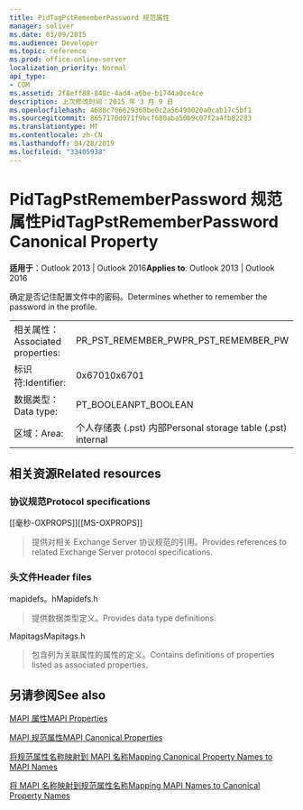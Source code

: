 ```yaml
---
title: PidTagPstRememberPassword 规范属性
manager: soliver
ms.date: 03/09/2015
ms.audience: Developer
ms.topic: reference
ms.prod: office-online-server
localization_priority: Normal
api_type:
- COM
ms.assetid: 2f8eff88-848c-4ad4-a6be-b1744a0ce4ce
description: 上次修改时间：2015 年 3 月 9 日
ms.openlocfilehash: 4688c706629368be0c2a56490020a0cab17c5bf1
ms.sourcegitcommit: 8657170d071f9bcf680aba50b9c07f2a4fb82283
ms.translationtype: MT
ms.contentlocale: zh-CN
ms.lasthandoff: 04/28/2019
ms.locfileid: "33405938"
---
```

# <a name="pidtagpstrememberpassword-canonical-property"></a><span data-ttu-id="a0d2f-103">PidTagPstRememberPassword 规范属性</span><span class="sxs-lookup"><span data-stu-id="a0d2f-103">PidTagPstRememberPassword Canonical Property</span></span>

  
  
<span data-ttu-id="a0d2f-104">**适用于**：Outlook 2013 | Outlook 2016</span><span class="sxs-lookup"><span data-stu-id="a0d2f-104">**Applies to**: Outlook 2013 | Outlook 2016</span></span> 
  
<span data-ttu-id="a0d2f-105">确定是否记住配置文件中的密码。</span><span class="sxs-lookup"><span data-stu-id="a0d2f-105">Determines whether to remember the password in the profile.</span></span>
  
|||
|:-----|:-----|
|<span data-ttu-id="a0d2f-106">相关属性：</span><span class="sxs-lookup"><span data-stu-id="a0d2f-106">Associated properties:</span></span>  <br/> |<span data-ttu-id="a0d2f-107">PR_PST_REMEMBER_PW</span><span class="sxs-lookup"><span data-stu-id="a0d2f-107">PR_PST_REMEMBER_PW</span></span>  <br/> |
|<span data-ttu-id="a0d2f-108">标识符:</span><span class="sxs-lookup"><span data-stu-id="a0d2f-108">Identifier:</span></span>  <br/> |<span data-ttu-id="a0d2f-109">0x6701</span><span class="sxs-lookup"><span data-stu-id="a0d2f-109">0x6701</span></span>  <br/> |
|<span data-ttu-id="a0d2f-110">数据类型：</span><span class="sxs-lookup"><span data-stu-id="a0d2f-110">Data type:</span></span>  <br/> |<span data-ttu-id="a0d2f-111">PT_BOOLEAN</span><span class="sxs-lookup"><span data-stu-id="a0d2f-111">PT_BOOLEAN</span></span>  <br/> |
|<span data-ttu-id="a0d2f-112">区域：</span><span class="sxs-lookup"><span data-stu-id="a0d2f-112">Area:</span></span>  <br/> |<span data-ttu-id="a0d2f-113">个人存储表 (.pst) 内部</span><span class="sxs-lookup"><span data-stu-id="a0d2f-113">Personal storage table (.pst) internal</span></span>  <br/> |
   
## <a name="related-resources"></a><span data-ttu-id="a0d2f-114">相关资源</span><span class="sxs-lookup"><span data-stu-id="a0d2f-114">Related resources</span></span>

### <a name="protocol-specifications"></a><span data-ttu-id="a0d2f-115">协议规范</span><span class="sxs-lookup"><span data-stu-id="a0d2f-115">Protocol specifications</span></span>

<span data-ttu-id="a0d2f-116">[[毫秒-OXPROPS]]</span><span class="sxs-lookup"><span data-stu-id="a0d2f-116">[[MS-OXPROPS]]</span></span> 
  
> <span data-ttu-id="a0d2f-117">提供对相关 Exchange Server 协议规范的引用。</span><span class="sxs-lookup"><span data-stu-id="a0d2f-117">Provides references to related Exchange Server protocol specifications.</span></span>
    
### <a name="header-files"></a><span data-ttu-id="a0d2f-118">头文件</span><span class="sxs-lookup"><span data-stu-id="a0d2f-118">Header files</span></span>

<span data-ttu-id="a0d2f-119">mapidefs。h</span><span class="sxs-lookup"><span data-stu-id="a0d2f-119">Mapidefs.h</span></span>
  
> <span data-ttu-id="a0d2f-120">提供数据类型定义。</span><span class="sxs-lookup"><span data-stu-id="a0d2f-120">Provides data type definitions.</span></span>
    
<span data-ttu-id="a0d2f-121">Mapitags</span><span class="sxs-lookup"><span data-stu-id="a0d2f-121">Mapitags.h</span></span>
  
> <span data-ttu-id="a0d2f-122">包含列为关联属性的属性的定义。</span><span class="sxs-lookup"><span data-stu-id="a0d2f-122">Contains definitions of properties listed as associated properties.</span></span>
    
## <a name="see-also"></a><span data-ttu-id="a0d2f-123">另请参阅</span><span class="sxs-lookup"><span data-stu-id="a0d2f-123">See also</span></span>



[<span data-ttu-id="a0d2f-124">MAPI 属性</span><span class="sxs-lookup"><span data-stu-id="a0d2f-124">MAPI Properties</span></span>](mapi-properties.md)
  
[<span data-ttu-id="a0d2f-125">MAPI 规范属性</span><span class="sxs-lookup"><span data-stu-id="a0d2f-125">MAPI Canonical Properties</span></span>](mapi-canonical-properties.md)
  
[<span data-ttu-id="a0d2f-126">将规范属性名称映射到 MAPI 名称</span><span class="sxs-lookup"><span data-stu-id="a0d2f-126">Mapping Canonical Property Names to MAPI Names</span></span>](mapping-canonical-property-names-to-mapi-names.md)
  
[<span data-ttu-id="a0d2f-127">将 MAPI 名称映射到规范属性名称</span><span class="sxs-lookup"><span data-stu-id="a0d2f-127">Mapping MAPI Names to Canonical Property Names</span></span>](mapping-mapi-names-to-canonical-property-names.md)

